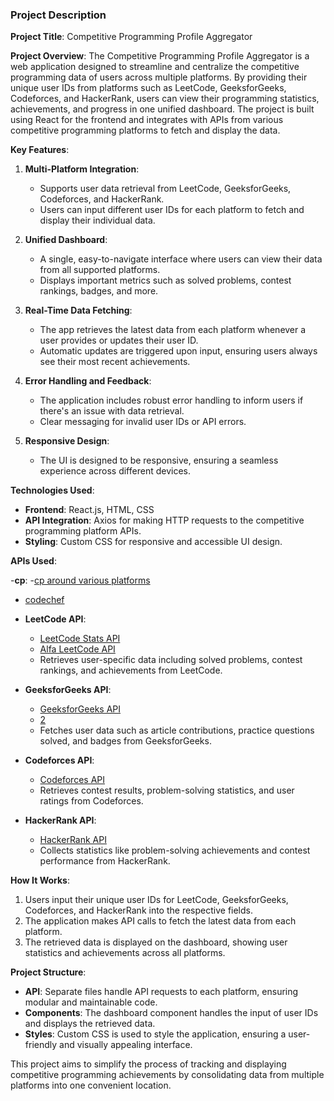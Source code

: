### Project Description

**Project Title**: Competitive Programming Profile Aggregator

**Project Overview**:
The Competitive Programming Profile Aggregator is a web application designed to streamline and centralize the competitive programming data of users across multiple platforms. By providing their unique user IDs from platforms such as LeetCode, GeeksforGeeks, Codeforces, and HackerRank, users can view their programming statistics, achievements, and progress in one unified dashboard. The project is built using React for the frontend and integrates with APIs from various competitive programming platforms to fetch and display the data.

**Key Features**:

1. **Multi-Platform Integration**: 
   - Supports user data retrieval from LeetCode, GeeksforGeeks, Codeforces, and HackerRank.
   - Users can input different user IDs for each platform to fetch and display their individual data.

2. **Unified Dashboard**:
   - A single, easy-to-navigate interface where users can view their data from all supported platforms.
   - Displays important metrics such as solved problems, contest rankings, badges, and more.

3. **Real-Time Data Fetching**:
   - The app retrieves the latest data from each platform whenever a user provides or updates their user ID.
   - Automatic updates are triggered upon input, ensuring users always see their most recent achievements.

4. **Error Handling and Feedback**:
   - The application includes robust error handling to inform users if there's an issue with data retrieval.
   - Clear messaging for invalid user IDs or API errors.

5. **Responsive Design**:
   - The UI is designed to be responsive, ensuring a seamless experience across different devices.

**Technologies Used**:
- **Frontend**: React.js, HTML, CSS
- **API Integration**: Axios for making HTTP requests to the competitive programming platform APIs.
- **Styling**: Custom CSS for responsive and accessible UI design.

**APIs Used**:

-**cp**:
 -[cp around various platforms](https://github.com/arnoob16/cpAPI)
 - [codechef](https://github.com/deepaksuthar40128/Codechef-API?tab=readme-ov-file)

- **LeetCode API**: 
  - [LeetCode Stats API](https://github.com/JeremyTsaii/leetcode-stats-api) 
  - [Alfa LeetCode API](https://github.com/alfaarghya/alfa-leetcode-api) 
  - Retrieves user-specific data including solved problems, contest rankings, and achievements from LeetCode.

- **GeeksforGeeks API**: 
  - [GeeksforGeeks API](https://github.com/arnoob16/GeeksForGeeksAPI)
  - [2](https://github.com/pratham1singh/API-To-Fetch-GFG-user-Data)
  - Fetches user data such as article contributions, practice questions solved, and badges from GeeksforGeeks.

- **Codeforces API**: 
  - [Codeforces API](https://codeforces.com/apiHelp) 
  - Retrieves contest results, problem-solving statistics, and user ratings from Codeforces.

- **HackerRank API**: 
  - [HackerRank API](https://support.hackerrank.com/hc/en-us/articles/219993688-API-overview) 
  - Collects statistics like problem-solving achievements and contest performance from HackerRank.

**How It Works**:
1. Users input their unique user IDs for LeetCode, GeeksforGeeks, Codeforces, and HackerRank into the respective fields.
2. The application makes API calls to fetch the latest data from each platform.
3. The retrieved data is displayed on the dashboard, showing user statistics and achievements across all platforms.

**Project Structure**:
- **API**: Separate files handle API requests to each platform, ensuring modular and maintainable code.
- **Components**: The dashboard component handles the input of user IDs and displays the retrieved data.
- **Styles**: Custom CSS is used to style the application, ensuring a user-friendly and visually appealing interface.

This project aims to simplify the process of tracking and displaying competitive programming achievements by consolidating data from multiple platforms into one convenient location.
